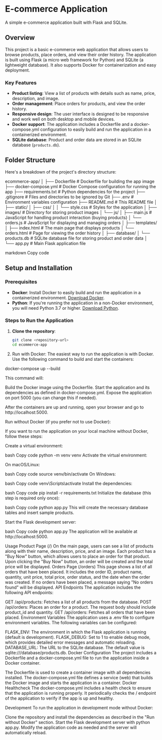# E-commerce Application

A simple e-commerce application built with Flask and SQLite.

## Overview

This project is a basic e-commerce web application that allows users to browse products, place orders, and view their order history. The application is built using Flask (a micro web framework for Python) and SQLite (a lightweight database). It also supports Docker for containerization and easy deployment.

### Key Features

- **Product listing**: View a list of products with details such as name, price, description, and image.
- **Order management**: Place orders for products, and view the order history.
- **Responsive design**: The user interface is designed to be responsive and work well on both desktop and mobile devices.
- **Docker support**: The application includes a Dockerfile and a docker-compose.yml configuration to easily build and run the application in a containerized environment.
- **SQLite database**: Product and order data are stored in an SQLite database (`products.db`).

## Folder Structure

Here's a breakdown of the project's directory structure:

ecommerce-app/ │ ├── Dockerfile # Dockerfile for building the app image ├── docker-compose.yml # Docker Compose configuration for running the app ├── requirements.txt # Python dependencies for the project ├── .gitignore # Files and directories to be ignored by Git ├── .env # Environment variables configuration ├── README.md # This README file │ ├── static/ │ ├── css/ │ │ └── style.css # Styles for the application │ ├── images/ # Directory for storing product images │ └── js/ │ ├── main.js # JavaScript for handling product interaction (buying products) │ └── orders.js # JavaScript for displaying and managing orders │ ├── templates/ │ ├── index.html # The main page that displays products │ └── orders.html # Page for viewing the order history │ ├── database/ │ └── products.db # SQLite database file for storing product and order data │ └── app.py # Main Flask application file

markdown
Copy code

## Setup and Installation

### Prerequisites

- **Docker**: Install Docker to easily build and run the application in a containerized environment. [Download Docker](https://www.docker.com/get-started).
- **Python**: If you're running the application in a non-Docker environment, you will need Python 3.7 or higher. [Download Python](https://www.python.org/downloads/).

### Steps to Run the Application

1. **Clone the repository**:

   ```bash
   git clone <repository-url>
   cd ecommerce-app
2. Run with Docker:
The easiest way to run the application is with Docker. Use the following command to build and start the containers:

docker-compose up --build

This command will:

Build the Docker image using the Dockerfile.
Start the application and its dependencies as defined in docker-compose.yml.
Expose the application on port 5000 (you can change this if needed).

After the containers are up and running, open your browser and go to http://localhost:5000.

Run without Docker (if you prefer not to use Docker):

If you want to run the application on your local machine without Docker, follow these steps:

Create a virtual environment:

bash
Copy code
python -m venv venv
Activate the virtual environment:

On macOS/Linux:

bash
Copy code
source venv/bin/activate
On Windows:

bash
Copy code
venv\Scripts\activate
Install the dependencies:

bash
Copy code
pip install -r requirements.txt
Initialize the database (this step is required only once):

bash
Copy code
python app.py
This will create the necessary database tables and insert sample products.

Start the Flask development server:

bash
Copy code
python app.py
The application will be available at http://localhost:5000.

Usage
Product Page (/)
On the main page, users can see a list of products along with their name, description, price, and an image.
Each product has a "Buy Now" button, which allows users to place an order for that product.
Upon clicking the "Buy Now" button, an order will be created and the total price will be displayed.
Orders Page (/orders)
This page shows a list of all orders that have been placed.
It includes the order ID, product name, quantity, unit price, total price, order status, and the date when the order was created.
If no orders have been placed, a message saying "No orders found" will be displayed.
API Endpoints
The application includes the following API endpoints:

GET /api/products: Fetches a list of all products from the database.
POST /api/orders: Places an order for a product. The request body should include product_id and quantity.
GET /api/orders: Fetches all orders that have been placed.
Environment Variables
The application uses a .env file to configure environment variables. The following variables can be configured:

FLASK_ENV: The environment in which the Flask application is running (default is development).
FLASK_DEBUG: Set to 1 to enable debug mode, which provides detailed error messages and automatic reloading.
DATABASE_URL: The URL to the SQLite database. The default value is sqlite:///database/products.db.
Docker Configuration
The project includes a Dockerfile and a docker-compose.yml file to run the application inside a Docker container.

The Dockerfile is used to create a container image with all dependencies installed.
The docker-compose.yml file defines a service (web) that builds the Docker image and starts the application in a container.
Docker Healthcheck
The docker-compose.yml includes a health check to ensure that the application is running properly. It periodically checks the / endpoint of the application to verify if the app is up and healthy.

Development
To run the application in development mode without Docker:

Clone the repository and install the dependencies as described in the "Run without Docker" section.
Start the Flask development server with python app.py.
Modify the application code as needed and the server will automatically reload.
